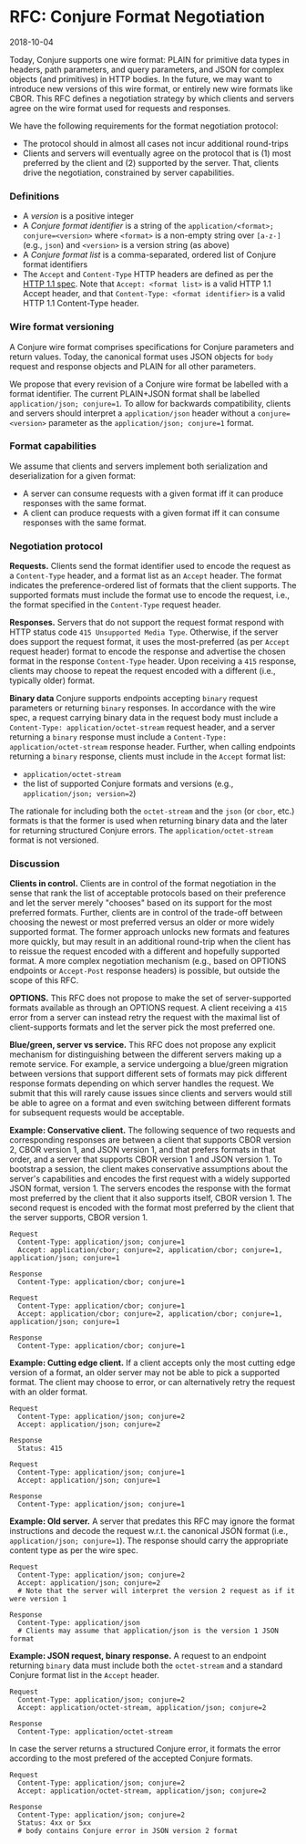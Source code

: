 # RFC: Conjure Format Negotiation

2018-10-04

Today, Conjure supports one wire format: PLAIN for primitive data types in headers, path parameters, and query
parameters, and JSON for complex objects (and primitives) in HTTP bodies. In the future, we may want to introduce new
versions of this wire format, or entirely new wire formats like CBOR. This RFC defines a negotiation strategy by which
clients and servers agree on the wire format used for requests and responses.

We have the following requirements for the format negotiation protocol:
- The protocol should in almost all cases not incur additional round-trips
- Clients and servers will eventually agree on the protocol that is (1) most preferred by the client and (2)
  supported by the server. That, clients drive the negotiation, constrained by server capabilities.

### Definitions

- A *version* is a positive integer
- A *Conjure format identifier* is a string of the `application/<format>; conjure=<version>` where `<format>` is a
  non-empty string over `[a-z-]` (e.g., `json`) and `<version>` is a version string (as above)
- A *Conjure format list* is a comma-separated, ordered list of Conjure format identifiers
- The `Accept` and `Content-Type` HTTP headers are defined as per the
  [HTTP 1.1 spec](https://www.w3.org/Protocols/rfc2616/rfc2616-sec14.html). Note that `Accept: <format list>` is a
  valid HTTP 1.1 Accept header, and that `Content-Type: <format identifier>` is a valid HTTP 1.1 Content-Type header.

### Wire format versioning

A Conjure wire format comprises specifications for Conjure parameters and return values. Today, the canonical format
uses JSON objects for `body` request and response objects and PLAIN for all other parameters.

We propose that every revision of a Conjure wire format be labelled with a format identifier. The current PLAIN+JSON
format shall be labelled `application/json; conjure=1`. To allow for backwards compatibility, clients and servers
should interpret a `application/json` header without a `conjure=<version>` parameter as the `application/json;
conjure=1` format.

### Format capabilities

We assume that clients and servers implement both serialization and deserialization for a given format:

- A server can consume requests with a given format iff it can produce responses with the same format.
- A client can produce requests with a given format iff it can consume responses with the same format.

### Negotiation protocol

**Requests.** 
Clients send the format identifier used to encode the request as a `Content-Type` header, and a format list as an
`Accept` header. The format indicates the preference-ordered list of formats that the client supports. The supported
formats must include the format use to encode the request, i.e., the format specified in the `Content-Type` request
header.

**Responses.**
Servers that do not support the request format respond with HTTP status code `415 Unsupported Media Type`. Otherwise, if
the server does support the request format, it uses the most-preferred (as per `Accept` request header) format to encode
the response and advertise the chosen format in the response `Content-Type` header. Upon receiving a `415` response,
clients may choose to repeat the request encoded with a different (i.e., typically older) format.

**Binary data** Conjure supports endpoints accepting `binary` request parameters or returning `binary` responses. In
accordance with the wire spec, a request carrying binary data in the request body must include a `Content-Type:
application/octet-stream` request header, and a server returning a `binary` response must include a `Content-Type:
application/octet-stream` response header. Further, when calling endpoints returning a `binary` response, clients must
include in the `Accept` format list:

- `application/octet-stream`
- the list of supported Conjure formats and versions (e.g., `application/json; version=2`)

The rationale for including both the `octet-stream` and the `json` (or `cbor`, etc.) formats is that the former is used
when returning binary data and the later for returning structured Conjure errors. The `application/octet-stream` format
is not versioned.


### Discussion

**Clients in control.** Clients are in control of the format negotiation in the sense that rank the list of acceptable
protocols based on their preference and let the server merely "chooses" based on its support for the most preferred
formats. Further, clients are in control of the trade-off between choosing the newest or most preferred versus an older
or more widely supported format. The former approach unlocks new formats and features more quickly, but may result in an
additional round-trip when the client has to reissue the request encoded with a different and hopefully supported
format. A more complex negotiation mechanism (e.g., based on OPTIONS endpoints or `Accept-Post` response headers) is
possible, but outside the scope of this RFC.

**OPTIONS.** This RFC does not propose to make the set of server-supported formats available as through an OPTIONS
request. A client receiving a `415` error from a server can instead retry the request with the maximal list of
client-supports formats and let the server pick the most preferred one.

**Blue/green, server vs service.** This RFC does not propose any explicit mechanism for distinguishing between the
different servers making up a remote service. For example, a service undergoing a blue/green migration between versions
that support different sets of formats may pick different response formats depending on which server handles the
request. We submit that this will rarely cause issues since clients and servers would still be able to agree on a format
and even switching between different formats for subsequent requests would be acceptable.

**Example: Conservative client.** The following sequence of two requests and corresponding responses are between a client
that supports CBOR version 2, CBOR version 1, and JSON version 1, and that prefers formats in that order, and a server
that supports CBOR version 1 and JSON version 1. To bootstrap a session, the client makes conservative assumptions about
the server's capabilities and encodes the first request with a widely supported JSON format, version 1. The servers
encodes the response with the format most preferred by the client that it also supports itself, CBOR version 1. The
second request is encoded with the format most preferred by the client that the server supports, CBOR version 1.

```text
Request
  Content-Type: application/json; conjure=1
  Accept: application/cbor; conjure=2, application/cbor; conjure=1, application/json; conjure=1

Response
  Content-Type: application/cbor; conjure=1

Request
  Content-Type: application/cbor; conjure=1
  Accept: application/cbor; conjure=2, application/cbor; conjure=1, application/json; conjure=1

Response
  Content-Type: application/cbor; conjure=1
```

**Example: Cutting edge client.** If a client accepts only the most cutting edge version of a format, an older server
may not be able to pick a supported format. The client may choose to error, or can alternatively retry the request
with an older format.

```text
Request
  Content-Type: application/json; conjure=2
  Accept: application/json; conjure=2

Response
  Status: 415

Request
  Content-Type: application/json; conjure=1
  Accept: application/json; conjure=1

Response
  Content-Type: application/json; conjure=1
```

**Example: Old server.** A server that predates this RFC may ignore the format instructions and decode the request
w.r.t. the canonical JSON format (i.e., `application/json; conjure=1`). The response should carry the appropriate
content type as per the wire spec.

```text
Request
  Content-Type: application/json; conjure=2
  Accept: application/json; conjure=2
  # Note that the server will interpret the version 2 request as if it were version 1

Response
  Content-Type: application/json
  # Clients may assume that application/json is the version 1 JSON format
```

**Example: JSON request, binary response.** A request to an endpoint returning `binary` data must include
both the `octet-stream` and a standard Conjure format list in the `Accept` header.

```text
Request
  Content-Type: application/json; conjure=2
  Accept: application/octet-stream, application/json; conjure=2

Response
  Content-Type: application/octet-stream
```

In case the server returns a structured Conjure error, it formats the error according to the most prefered of the
accepted Conjure formats.

```text
Request
  Content-Type: application/json; conjure=2
  Accept: application/octet-stream, application/json; conjure=2

Response
  Content-Type: application/json; conjure=2
  Status: 4xx or 5xx
  # body contains Conjure error in JSON version 2 format
```
